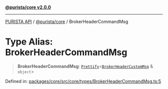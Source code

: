 [**@purista/core v2.0.0**](../README.md)

***

[PURISTA API](../../../packages.md) / [@purista/core](../README.md) / BrokerHeaderCommandMsg

# Type Alias: BrokerHeaderCommandMsg

> **BrokerHeaderCommandMsg**: [`Prettify`](Prettify.md)\<[`BrokerHeaderCustomMsg`](BrokerHeaderCustomMsg.md) & `object`\>

Defined in: [packages/core/src/core/types/BrokerHeaderCommandMsg.ts:5](https://github.com/puristajs/purista/blob/master/packages/core/src/core/types/BrokerHeaderCommandMsg.ts#L5)
